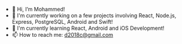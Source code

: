 - 👋 Hi, I’m Mohammed!
- 🔭 I'm currently working on a few projects involving React, Node.js, Express, PostgreSQL, Android and Swift!
- 📱 I'm currently learning React, Android and iOS Development!
- 📫 How to reach me: d2018c@gmail.com








<!---
:)
--->
